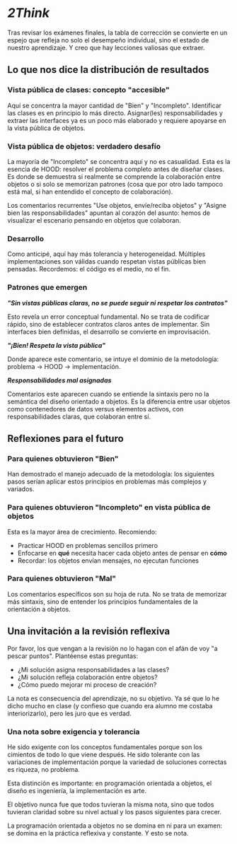 # *2Think*

Tras revisar los exámenes finales, la tabla de corrección se convierte en un espejo que refleja no solo el desempeño individual, sino el estado de nuestro aprendizaje. Y creo que hay lecciones valiosas que extraer.

## Lo que nos dice la distribución de resultados

### Vista pública de clases: concepto "accesible"

Aquí se concentra la mayor cantidad de "Bien" y "Incompleto". Identificar las clases es en principio lo más directo. Asignar(les) responsabilidades y extraer las interfaces ya es un poco más elaborado y requiere apoyarse en la vista pública de objetos.

### Vista pública de objetos: verdadero desafío

La mayoría de "Incompleto" se concentra aquí y no es casualidad. Esta es la esencia de HOOD: resolver el problema completo antes de diseñar clases. Es donde se demuestra si realmente se comprende la colaboración entre objetos o si solo se memorizan patrones (cosa que por otro lado tampoco está mal, si han entendido el concepto de colaboración).

Los comentarios recurrentes "Use objetos, envíe/reciba objetos" y "Asigne bien las responsabilidades" apuntan al corazón del asunto: hemos de visualizar el escenario pensando en objetos que colaboran.

### Desarrollo

Como anticipé, aquí hay más tolerancia y heterogeneidad. Múltiples implementaciones son válidas cuando respetan vistas públicas bien pensadas. Recordemos: el código es el medio, no el fin.

### Patrones que emergen

***"Sin vistas públicas claras, no se puede seguir ni respetar los contratos"***

Esto revela un error conceptual fundamental. No se trata de codificar rápido, sino de establecer contratos claros antes de implementar. Sin interfaces bien definidas, el desarrollo se convierte en improvisación.

***"¡Bien! Respeta la vista pública"***

Donde aparece este comentario, se intuye el dominio de la metodología: problema → HOOD → implementación.

***Responsabilidades mal asignadas***

Comentarios este aparecen cuando se entiende la sintaxis pero no la semántica del diseño orientado a objetos. Es la diferencia entre usar objetos como contenedores de datos versus elementos activos, con responsabilidades claras, que colaboran entre sí.

## Reflexiones para el futuro

### Para quienes obtuvieron "Bien"

Han demostrado el manejo adecuado de la metodología: los siguientes pasos serían aplicar estos principios en problemas más complejos y variados.

### Para quienes obtuvieron "Incompleto" en vista pública de objetos

Esta es la mayor área de crecimiento. Recomiendo:

- Practicar HOOD en problemas sencillos primero
- Enfocarse en **qué** necesita hacer cada objeto antes de pensar en **cómo**
- Recordar: los objetos envían mensajes, no ejecutan funciones

### Para quienes obtuvieron "Mal"

Los comentarios específicos son su hoja de ruta. No se trata de memorizar más sintaxis, sino de entender los principios fundamentales de la orientación a objetos.

## Una invitación a la revisión reflexiva

Por favor, los que vengan a la revisión no lo hagan con el afán de voy "a pescar puntos". Plantéense estas preguntas:

- ¿Mi solución asigna responsabilidades a las clases?
- ¿Mi solución refleja colaboración entre objetos?
- ¿Cómo puedo mejorar mi proceso de creación?

La nota es consecuencia del aprendizaje, no su objetivo. Ya sé que lo he dicho mucho en clase (y confieso que cuando era alumno me costaba interiorizarlo), pero les juro que es verdad.

### Una nota sobre exigencia y tolerancia

He sido exigente con los conceptos fundamentales porque son los cimientos de todo lo que viene después. He sido tolerante con las variaciones de implementación porque la variedad de soluciones correctas es riqueza, no problema.

Esta distinción es importante: en programación orientada a objetos, el diseño es ingeniería, la implementación es arte.

El objetivo nunca fue que todos tuvieran la misma nota, sino que todos tuvieran claridad sobre su nivel actual y los pasos siguientes para crecer.

La programación orientada a objetos no se domina en ni para un examen: se domina en la práctica reflexiva y constante. Y esto se nota.
